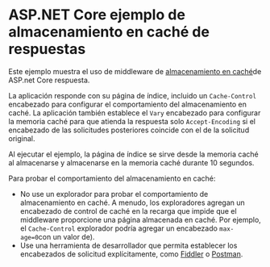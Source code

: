 # <a name="aspnet-core-response-caching-sample"></a>ASP.NET Core ejemplo de almacenamiento en caché de respuestas

Este ejemplo muestra el uso de middleware de [almacenamiento en caché](https://docs.microsoft.com/aspnet/core/performance/caching/middleware)de ASP.net Core respuesta.

La aplicación responde con su página de índice, incluido un `Cache-Control` encabezado para configurar el comportamiento del almacenamiento en caché. La aplicación también establece el `Vary` encabezado para configurar la memoria caché para que atienda la respuesta solo `Accept-Encoding` si el encabezado de las solicitudes posteriores coincide con el de la solicitud original.

Al ejecutar el ejemplo, la página de índice se sirve desde la memoria caché al almacenarse y almacenarse en la memoria caché durante 10 segundos.

Para probar el comportamiento del almacenamiento en caché:

* No use un explorador para probar el comportamiento de almacenamiento en caché. A menudo, los exploradores agregan un encabezado de control de caché en la recarga que impide que el middleware proporcione una página almacenada en caché. Por ejemplo, el `Cache-Control` explorador podría agregar un encabezado `max-age=0`con un valor de).
* Use una herramienta de desarrollador que permita establecer los encabezados de solicitud explícitamente, como <a href="https://www.telerik.com/fiddler">Fiddler</a> o <a href="https://www.getpostman.com/">Postman</a>.
